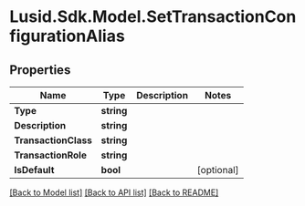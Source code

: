 # Lusid.Sdk.Model.SetTransactionConfigurationAlias

## Properties

Name | Type | Description | Notes
------------ | ------------- | ------------- | -------------
**Type** | **string** |  | 
**Description** | **string** |  | 
**TransactionClass** | **string** |  | 
**TransactionRole** | **string** |  | 
**IsDefault** | **bool** |  | [optional] 

[[Back to Model list]](../README.md#documentation-for-models) [[Back to API list]](../README.md#documentation-for-api-endpoints) [[Back to README]](../README.md)

